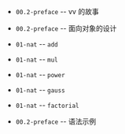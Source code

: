 - `00.2-preface` -- vv 的故事
- `00.2-preface` -- 面向对象的设计

- `01-nat` -- `add`
- `01-nat` -- `mul`
- `01-nat` -- `power`
- `01-nat` -- `gauss`
- `01-nat` -- `factorial`

- `00.2-preface` -- 语法示例
